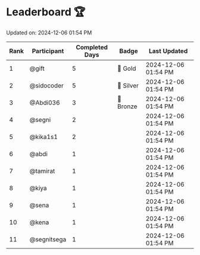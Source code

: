 # Leaderboard 🏆

Updated on: 2024-12-06 01:54 PM

| Rank | Participant       | Completed Days | Badge      | Last Updated         |
|------|-------------------|----------------|------------|----------------------|
| 1    | @gift             | 5              | 🏅 Gold     | 2024-12-06 01:54 PM |
| 2    | @sidocoder        | 5              | 🥈 Silver   | 2024-12-06 01:54 PM |
| 3    | @Abdi036          | 3              | 🥉 Bronze   | 2024-12-06 01:54 PM |
| 4    | @segni            | 2              |            | 2024-12-06 01:54 PM |
| 5    | @kika1s1          | 2              |            | 2024-12-06 01:54 PM |
| 6    | @abdi             | 1              |            | 2024-12-06 01:54 PM |
| 7    | @tamirat          | 1              |            | 2024-12-06 01:54 PM |
| 8    | @kiya             | 1              |            | 2024-12-06 01:54 PM |
| 9    | @sena             | 1              |            | 2024-12-06 01:54 PM |
| 10   | @kena             | 1              |            | 2024-12-06 01:54 PM |
| 11   | @segnitsega       | 1              |            | 2024-12-06 01:54 PM |
